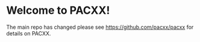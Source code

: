 # **Welcome to PACXX!**

The main repo has changed please see https://github.com/pacxx/pacxx for details on PACXX.

